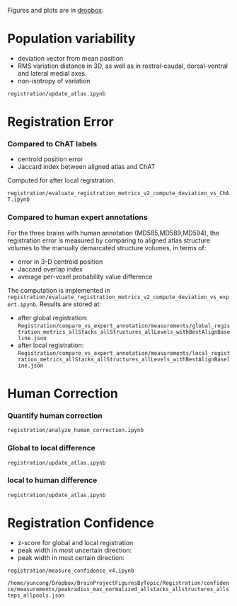 Figures and plots are in [dropbox](https://www.dropbox.com/sh/42cl7qb27i3c0sx/AAA1WXbFP8W5EzAFQguUSu1ba?dl=0).

# Population variability

- deviation vector from mean position
- RMS variation distance in 3D, as well as in rostral-caudal, dorsal-ventral and lateral medial axes.
- non-isotropy of variation

`registration/update_atlas.ipynb`

# Registration Error

### Compared to ChAT labels

- centroid position error
- Jaccard index between aligned atlas and ChAT

Computed for after local registration.

`registration/evaluate_registration_metrics_v2_compute_deviation_vs_ChAT.ipynb`

### Compared to human expert annotations

For the three brains with human annotation (MD585,MD589,MD594), the registration error is measured by comparing to aligned atlas structure volumes to the manually demarcated structure volumes, in terms of:
- error in 3-D centroid position
- Jaccard overlap index
- average per-voxel probability value difference

The computation is implemented in `registration/evaluate_registration_metrics_v2_compute_deviation_vs_expert.ipynb`. Results are stored at:
- after global registration:
`Registration/compare_vs_expert_annotation/measurements/global_registration_metrics_allStacks_allStructures_allLevels_withBestAlignBaseline.json`
- after local registration:
`Registration/compare_vs_expert_annotation/measurements/local_registration_metrics_allStacks_allStructures_allLevels_withBestAlignBaseline.json`


# Human Correction

### Quantify human correction
`registration/analyze_human_correction.ipynb`
  
### Global to local difference
`registration/update_atlas.ipynb`

### local to human difference
`registration/update_atlas.ipynb`

# Registration Confidence

- z-score for global and local registration
- peak width in most uncertain direction:
- peak width in most certain direction:

`registration/measure_confidence_v4.ipynb`

`/home/yuncong/Dropbox/BrainProjectFiguresByTopic/Registration/confidence/measurements/peakradius_max_normalized_allstacks_allstructures_allsteps_allpools.json`


